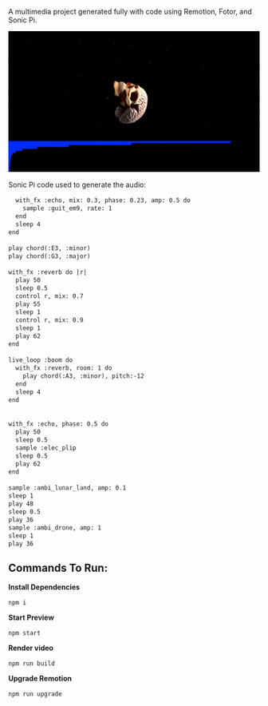 A multimedia project generated fully with code using Remotion, Fotor, and Sonic Pi. 

<img src="/public/cover.png" alt="cover image of skull on black static background">

Sonic Pi code used to generate the audio:
```live_loop :guit do
  with_fx :echo, mix: 0.3, phase: 0.23, amp: 0.5 do
    sample :guit_em9, rate: 1
  end
  sleep 4
end

play chord(:E3, :minor)
play chord(:G3, :major)

with_fx :reverb do |r|
  play 50
  sleep 0.5
  control r, mix: 0.7
  play 55
  sleep 1
  control r, mix: 0.9
  sleep 1
  play 62
end

live_loop :boom do
  with_fx :reverb, room: 1 do
    play chord(:A3, :minor), pitch:-12
  end
  sleep 4
end


with_fx :echo, phase: 0.5 do
  play 50
  sleep 0.5
  sample :elec_plip
  sleep 0.5
  play 62
end

sample :ambi_lunar_land, amp: 0.1
sleep 1
play 48
sleep 0.5
play 36
sample :ambi_drone, amp: 1
sleep 1
play 36
```

## Commands To Run:

**Install Dependencies**

```console
npm i
```

**Start Preview**

```console
npm start
```

**Render video**

```console
npm run build
```

**Upgrade Remotion**

```console
npm run upgrade
```
